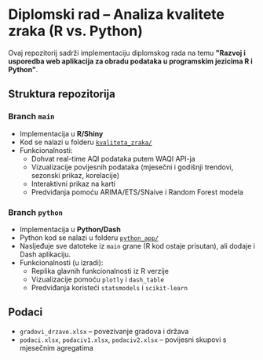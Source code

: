 # Diplomski rad – Analiza kvalitete zraka (R vs. Python)

Ovaj repozitorij sadrži implementaciju diplomskog rada na temu **"Razvoj i usporedba web aplikacija za obradu podataka u programskim jezicima R i Python"**.

## Struktura repozitorija

### Branch `main`
- Implementacija u **R/Shiny**  
- Kod se nalazi u folderu [`kvaliteta_zraka/`](./kvaliteta_zraka)  
- Funkcionalnosti:
  - Dohvat real-time AQI podataka putem WAQI API-ja
  - Vizualizacije povijesnih podataka (mjesečni i godišnji trendovi, sezonski prikaz, korelacije)
  - Interaktivni prikaz na karti
  - Predviđanja pomoću ARIMA/ETS/SNaive i Random Forest modela

### Branch `python`
- Implementacija u **Python/Dash**  
- Python kod se nalazi u folderu [`python_app/`](./python_app)  
- Nasljeđuje sve datoteke iz `main` grane (R kod ostaje prisutan), ali dodaje i Dash aplikaciju.  
- Funkcionalnosti (u izradi):
  - Replika glavnih funkcionalnosti iz R verzije
  - Vizualizacije pomoću `plotly` i `dash_table`
  - Predviđanja koristeći `statsmodels` i `scikit-learn`

## Podaci
- `gradovi_drzave.xlsx` – povezivanje gradova i država
- `podaci.xlsx`, `podaciv1.xlsx`, `podaciv2.xlsx` – povijesni skupovi s mjesečnim agregatima
